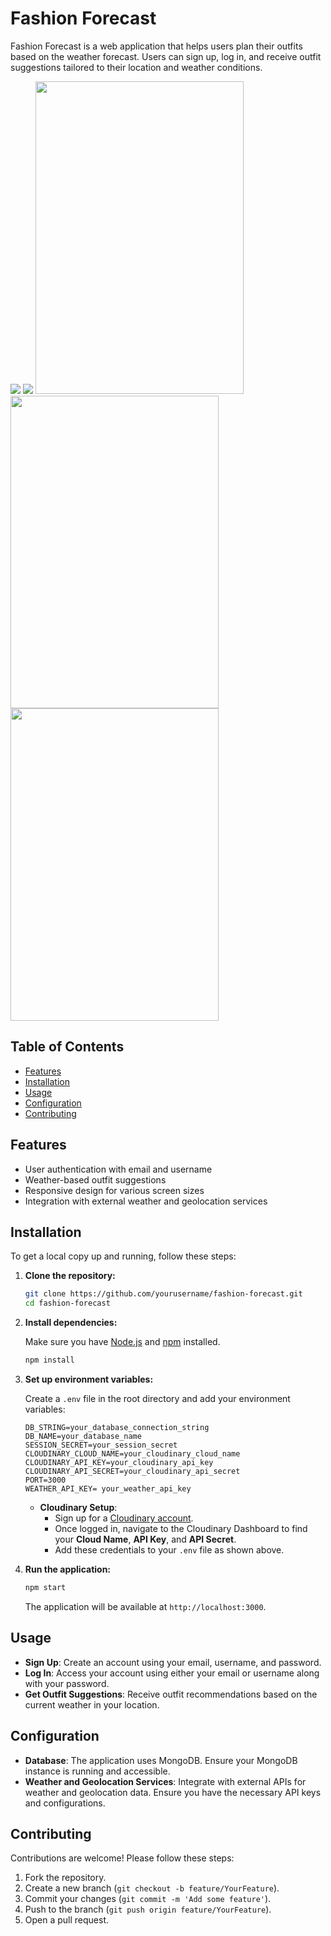 # Fashion Forecast

Fashion Forecast is a web application that helps users plan their outfits based on the weather forecast. Users can sign up, log in, and receive outfit suggestions tailored to their location and weather conditions.


<img src="https://github.com/user-attachments/assets/29287445-d2dd-4e66-9041-3122d2078390">
<img src="https://github.com/user-attachments/assets/8318dab1-2f19-4742-87c9-06867b32fcc6">

<img src="https://github.com/user-attachments/assets/3d728209-ae8e-402a-9c06-ddb63db99ea9" width="333" height="500">
<img src="https://github.com/user-attachments/assets/1a5dde43-3b5c-4b3b-83cf-7f8b1b941aa0" width="333" height="500">
<img src="https://github.com/user-attachments/assets/085b002e-94ef-4ba6-8b3d-a58acba914f9" width="333" height="500">

## Table of Contents

- [Features](#features)
- [Installation](#installation)
- [Usage](#usage)
- [Configuration](#configuration)
- [Contributing](#contributing)


## Features

- User authentication with email and username
- Weather-based outfit suggestions
- Responsive design for various screen sizes
- Integration with external weather and geolocation services

## Installation

To get a local copy up and running, follow these steps:

1. **Clone the repository:**

   ```bash
   git clone https://github.com/yourusername/fashion-forecast.git
   cd fashion-forecast
   ```

2. **Install dependencies:**

   Make sure you have [Node.js](https://nodejs.org/) and [npm](https://www.npmjs.com/) installed.

   ```bash
   npm install
   ```

3. **Set up environment variables:**

   Create a `.env` file in the root directory and add your environment variables:

   ```plaintext
   DB_STRING=your_database_connection_string
   DB_NAME=your_database_name
   SESSION_SECRET=your_session_secret
   CLOUDINARY_CLOUD_NAME=your_cloudinary_cloud_name
   CLOUDINARY_API_KEY=your_cloudinary_api_key
   CLOUDINARY_API_SECRET=your_cloudinary_api_secret
   PORT=3000
   WEATHER_API_KEY= your_weather_api_key
   ```
   - **Cloudinary Setup**: 
     - Sign up for a [Cloudinary account](https://cloudinary.com/).
     - Once logged in, navigate to the Cloudinary Dashboard to find your **Cloud Name**, **API Key**, and **API Secret**.
     - Add these credentials to your `.env` file as shown above.

4. **Run the application:**

   ```bash
   npm start
   ```

   The application will be available at `http://localhost:3000`.

## Usage

- **Sign Up**: Create an account using your email, username, and password.
- **Log In**: Access your account using either your email or username along with your password.
- **Get Outfit Suggestions**: Receive outfit recommendations based on the current weather in your location.

## Configuration

- **Database**: The application uses MongoDB. Ensure your MongoDB instance is running and accessible.
- **Weather and Geolocation Services**: Integrate with external APIs for weather and geolocation data. Ensure you have the necessary API keys and configurations.

## Contributing

Contributions are welcome! Please follow these steps:

1. Fork the repository.
2. Create a new branch (`git checkout -b feature/YourFeature`).
3. Commit your changes (`git commit -m 'Add some feature'`).
4. Push to the branch (`git push origin feature/YourFeature`).
5. Open a pull request.
